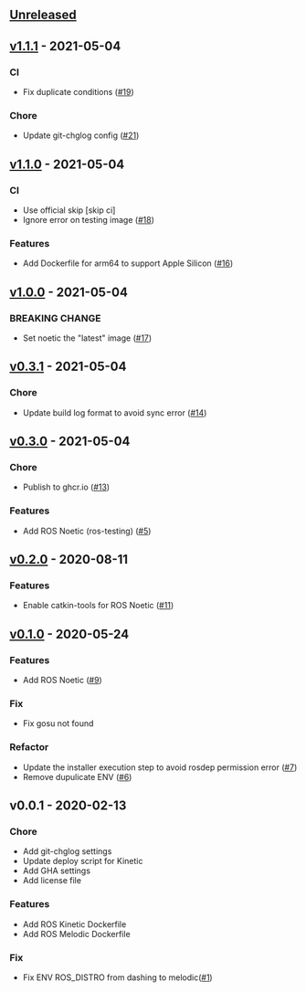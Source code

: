 <a name="unreleased"></a>
## [Unreleased]


<a name="v1.1.1"></a>
## [v1.1.1] - 2021-05-04
### CI
- Fix duplicate conditions ([#19](https://github.com/Tiryoh/docker-ros-desktop-vnc/issues/19))

### Chore
- Update git-chglog config ([#21](https://github.com/Tiryoh/docker-ros-desktop-vnc/issues/21))

<a name="v1.1.0"></a>
## [v1.1.0] - 2021-05-04
### CI
- Use official skip [skip ci]
- Ignore error on testing image ([#18](https://github.com/Tiryoh/docker-ros-desktop-vnc/issues/18))

### Features
- Add Dockerfile for arm64 to support Apple Silicon ([#16](https://github.com/Tiryoh/docker-ros-desktop-vnc/issues/16))


<a name="v1.0.0"></a>
## [v1.0.0] - 2021-05-04
### BREAKING CHANGE
- Set noetic the "latest" image ([#17](https://github.com/Tiryoh/docker-ros-desktop-vnc/issues/17))


<a name="v0.3.1"></a>
## [v0.3.1] - 2021-05-04
### Chore
- Update build log format to avoid sync error ([#14](https://github.com/Tiryoh/docker-ros-desktop-vnc/issues/14))


<a name="v0.3.0"></a>
## [v0.3.0] - 2021-05-04
### Chore
- Publish to ghcr.io ([#13](https://github.com/Tiryoh/docker-ros-desktop-vnc/issues/13))

### Features
- Add ROS Noetic (ros-testing) ([#5](https://github.com/Tiryoh/docker-ros-desktop-vnc/issues/5))


<a name="v0.2.0"></a>
## [v0.2.0] - 2020-08-11
### Features
- Enable catkin-tools for ROS Noetic ([#11](https://github.com/Tiryoh/docker-ros-desktop-vnc/issues/11))


<a name="v0.1.0"></a>
## [v0.1.0] - 2020-05-24
### Features
- Add ROS Noetic ([#9](https://github.com/Tiryoh/docker-ros-desktop-vnc/issues/9))

### Fix
- Fix gosu not found

### Refactor
- Update the installer execution step to avoid rosdep permission error ([#7](https://github.com/Tiryoh/docker-ros-desktop-vnc/issues/7))
- Remove dupulicate ENV ([#6](https://github.com/Tiryoh/docker-ros-desktop-vnc/issues/6))


<a name="v0.0.1"></a>
## v0.0.1 - 2020-02-13
### Chore
- Add git-chglog settings
- Update deploy script for Kinetic
- Add GHA settings
- Add license file

### Features
- Add ROS Kinetic Dockerfile
- Add ROS Melodic Dockerfile

### Fix

- Fix ENV ROS_DISTRO from dashing to melodic([#1](https://github.com/Tiryoh/docker_ros-desktop-vnc/pull/1))


[Unreleased]: https://github.com/Tiryoh/docker-ros-desktop-vnc/compare/v1.1.1...HEAD
[v1.1.1]: https://github.com/Tiryoh/docker-ros-desktop-vnc/compare/v1.1.0...v1.1.1
[v1.1.0]: https://github.com/Tiryoh/docker-ros-desktop-vnc/compare/v1.0.0...v1.1.0
[v1.0.0]: https://github.com/Tiryoh/docker-ros-desktop-vnc/compare/v0.3.1...v1.0.0
[v0.3.1]: https://github.com/Tiryoh/docker-ros-desktop-vnc/compare/v0.3.0...v0.3.1
[v0.3.0]: https://github.com/Tiryoh/docker-ros-desktop-vnc/compare/v0.2.0...v0.3.0
[v0.2.0]: https://github.com/Tiryoh/docker-ros-desktop-vnc/compare/v0.1.0...v0.2.0
[v0.1.0]: https://github.com/Tiryoh/docker-ros-desktop-vnc/compare/v0.0.1...v0.1.0
